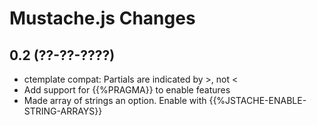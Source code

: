 # Mustache.js Changes

## 0.2 (??-??-????)

* ctemplate compat: Partials are indicated by >, not <
* Add support for {{%PRAGMA}} to enable features
* Made array of strings an option. Enable with {{%JSTACHE-ENABLE-STRING-ARRAYS}}
